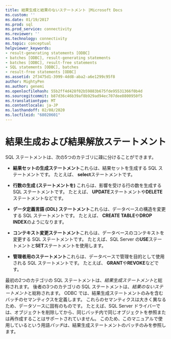 ```yaml
---
title: 結果生成と結果のないステートメント |Microsoft Docs
ms.custom: ''
ms.date: 01/19/2017
ms.prod: sql
ms.prod_service: connectivity
ms.reviewer: ''
ms.technology: connectivity
ms.topic: conceptual
helpviewer_keywords:
- result-generating statements [ODBC]
- batches [ODBC], result-generating statements
- batches [ODBC], result-free statements
- SQL statements [ODBC], batches
- result-free statements [ODBC]
ms.assetid: 2f3475d1-3999-4dd8-aba2-a6e1299c95f8
author: MightyPen
ms.author: genemi
ms.openlocfilehash: 55b2ff4d428f02b59883b675fde95531366f0b4d
ms.sourcegitcommit: b87d36c46b39af8b929ad94ec707dee8800950f5
ms.translationtype: MT
ms.contentlocale: ja-JP
ms.lasthandoff: 02/08/2020
ms.locfileid: "68020601"
---
```

# <a name="result-generating-and-result-free-statements"></a>結果生成および結果解放ステートメント
SQL ステートメントは、次の5つのカテゴリに疎に分けることができます。  
  
-   **結果セットの生成ステートメント**これらは、結果セットを生成する SQL ステートメントです。 たとえば、 **select**ステートメントです。  
  
-   **行数の生成 (ステートメントを)** これらは、影響を受ける行の数を生成する SQL ステートメントです。 たとえば、 **UPDATE**ステートメントや**DELETE**ステートメントなどです。  
  
-   **データ定義言語 (DDL) ステートメント**これらは、データベースの構造を変更する SQL ステートメントです。 たとえば、 **CREATE TABLE**や**DROP INDEX**のようになります。  
  
-   **コンテキスト変更ステートメント**これらは、データベースのコンテキストを変更する SQL ステートメントです。 たとえば、SQL Server の**USE**ステートメントと**SET**ステートメントを使用します。  
  
-   **管理者用のステートメント**これらは、データベースで管理を目的として使用される SQL ステートメントです。 たとえば、 **GRANT**や**REVOKE**などです。  
  
 最初の2つのカテゴリの SQL ステートメントは、*結果生成ステートメント*と総称されます。 後者の3つのカテゴリの SQL ステートメントは、*結果のないステートメント*と総称されます。 ODBC では、結果生成ステートメントのみを含むバッチのセマンティクスを定義します。 これらのセマンティクスは大きく異なるため、データソースに固有のものです。 たとえば、SQL Server ドライバーでは、オブジェクトを削除してから、同じバッチ内で同じオブジェクトを参照または再作成することはサポートされていません。 このため、このマニュアルで使用しているという用語*バッチ*は、結果生成ステートメントのバッチのみを参照します。
